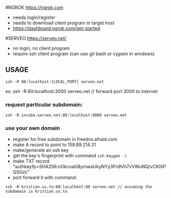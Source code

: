 #NGROK
https://ngrok.com
- needs login/register
- needs to download client program in target host
- https://dashboard.ngrok.com/get-started

#SERVEO
https://serveo.net/
- no login, no client program
- require ssh client program (can use git bash or cygwin in windows)

## USAGE
```
ssh -R 80:localhost:[LOCAL_PORT] serveo.net
```
ex: ssh -R 80:localhost:3000 serveo.net // forward port 3000 to internet
### request particular subdomain:
```
ssh -R incubo.serveo.net:80:localhost:8888 serveo.net
```

### use your own domain
- register for free subdomain in freedns.afraid.com
- make A record to point to 159.89.214.31
- make/generate an ssh key
- get the key's fingerprint with command ```ssh-keygen -l```
- make TXT record "authkeyfp=SHA256:nOkcoaG8ymwaUkyNYy3Fn9Vh7vVWuNQ/vCKlXPQSGzc"
- port forward it with command:
```
ssh -R kristian.us.to:80:localhost:80 serveo.net // assuming the subdomain is kristian.us.to
```
